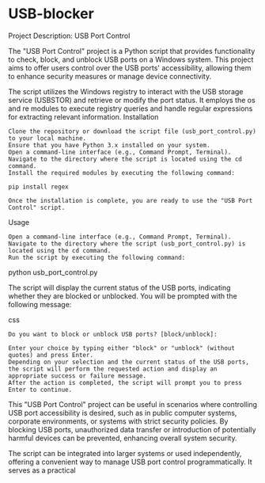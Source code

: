# USB-blocker
Project Description: USB Port Control

The "USB Port Control" project is a Python script that provides functionality to check, block, and unblock USB ports on a Windows system. This project aims to offer users control over the USB ports' accessibility, allowing them to enhance security measures or manage device connectivity.

The script utilizes the Windows registry to interact with the USB storage service (USBSTOR) and retrieve or modify the port status. It employs the os and re modules to execute registry queries and handle regular expressions for extracting relevant information.
Installation

    Clone the repository or download the script file (usb_port_control.py) to your local machine.
    Ensure that you have Python 3.x installed on your system.
    Open a command-line interface (e.g., Command Prompt, Terminal).
    Navigate to the directory where the script is located using the cd command.
    Install the required modules by executing the following command:

    pip install regex

    Once the installation is complete, you are ready to use the "USB Port Control" script.

Usage

    Open a command-line interface (e.g., Command Prompt, Terminal).
    Navigate to the directory where the script (usb_port_control.py) is located using the cd command.
    Run the script by executing the following command:

python usb_port_control.py

The script will display the current status of the USB ports, indicating whether they are blocked or unblocked.
You will be prompted with the following message:

css

    Do you want to block or unblock USB ports? [block/unblock]:

    Enter your choice by typing either "block" or "unblock" (without quotes) and press Enter.
    Depending on your selection and the current status of the USB ports, the script will perform the requested action and display an appropriate success or failure message.
    After the action is completed, the script will prompt you to press Enter to continue.

This "USB Port Control" project can be useful in scenarios where controlling USB port accessibility is desired, such as in public computer systems, corporate environments, or systems with strict security policies. By blocking USB ports, unauthorized data transfer or introduction of potentially harmful devices can be prevented, enhancing overall system security.

The script can be integrated into larger systems or used independently, offering a convenient way to manage USB port control programmatically. It serves as a practical 
